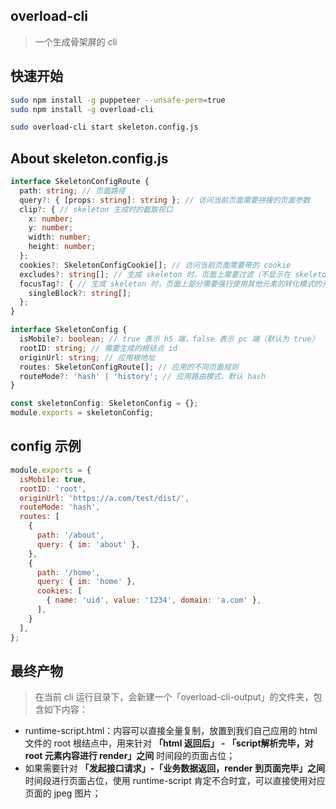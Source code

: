 ## overload-cli

> 一个生成骨架屏的 cli

## 快速开始

```sh
sudo npm install -g puppeteer --unsafe-perm=true
sudo npm install -g overload-cli
```

```sh
sudo overload-cli start skeleton.config.js
```

## About skeleton.config.js

```ts
interface SkeletonConfigRoute {
  path: string; // 页面路径
  query?: { [props: string]: string }; // 访问当前页面需要拼接的页面参数
  clip?: { // skeleton 生成时的截取视口
    x: number;
    y: number;
    width: number;
    height: number;
  };
  cookies?: SkeletonConfigCookie[]; // 访问当前页面需要带的 cookie
  excludes?: string[]; // 生成 skeleton 时，页面上需要过滤（不显示在 skeleton 中）的元素（填 className）
  focusTag?: { // 生成 skeleton 时，页面上部分需要强行使用其他元素的转化模式的元素（ex：<p> 标签实现了 <button> 的样式，正常情况下 cli 只会识别它为文本，并转化为文本的样式，这时就需要把当前 <p> 元素的 className 填入下述 singleBlock 的数组中，来生成正确的 <button> 样式的 skeleton）
    singleBlock?: string[];
  };
}

interface SkeletonConfig {
  isMobile?: boolean; // true 表示 h5 端，false 表示 pc 端（默认为 true）
  rootID: string; // 需要生成的根结点 id
  originUrl: string; // 应用根地址
  routes: SkeletonConfigRoute[]; // 应用的不同页面规则 
  routeMode?: 'hash' | 'history'; // 应用路由模式，默认 hash
}

const skeletonConfig: SkeletonConfig = {};
module.exports = skeletonConfig;
```

## config 示例

```js
module.exports = {
  isMobile: true,
  rootID: 'root',
  originUrl: 'https://a.com/test/dist/',
  routeMode: 'hash',
  routes: [
    {
      path: '/about',
      query: { im: 'about' },
    },
    {
      path: '/home',
      query: { im: 'home' },
      cookies: [
        { name: 'uid', value: '1234', domain: 'a.com' },
      ],
    }
  ],
};
```

## 最终产物

> 在当前 cli 运行目录下，会新建一个「overload-cli-output」的文件夹，包含如下内容：

* runtime-script.html：内容可以直接全量复制，放置到我们自己应用的 html 文件的 root 根结点中，用来针对 **「html 返回后」 - 「script解析完毕，对 root 元素内容进行 render」之间** 时间段的页面占位；
* 如果需要针对 **「发起接口请求」-「业务数据返回，render 到页面完毕」之间** 时间段进行页面占位，使用 runtime-script 肯定不合时宜，可以直接使用对应页面的 jpeg 图片；
